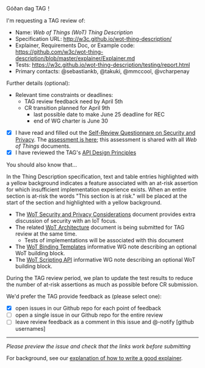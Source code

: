Góðan dag TAG！

I'm requesting a TAG review of:

  - Name: _Web of Things (WoT) Thing Description_
  - Specification URL: http://w3c.github.io/wot-thing-description/
  - Explainer, Requirements Doc, or Example code:  https://github.com/w3c/wot-thing-description/blob/master/explainer/Explainer.md
  - Tests: https://w3c.github.io/wot-thing-description/testing/report.html
  - Primary contacts: @sebastiankb, @takuki, @mmccool, @vcharpenay

Further details (optional):

  - Relevant time constraints or deadlines: 
     * TAG review feedback need by April 5th
     * CR transition planned for April 9th
        - last possible date to make June 25 deadline for REC
        - end of WG charter is June 30

  - [x] I have read and filled out the [Self-Review Questionnare on Security and Privacy](https://www.w3.org/TR/security-privacy-questionnaire/). The [assessment is here](https://github.com/w3c/wot-architecture/blob/master/proposals/security_and_privacy.md); this assessment is shared with all _Web of Things_ documents.
  - [X] I have reviewed the TAG's [API Design Principles](https://w3ctag.github.io/design-principles/)

You should also know that...

In the Thing Description specification, text and table entries highlighted with a yellow background indicates a feature associated with an at-risk assertion for which insufficient implementation experience exists. When an entire section is at-risk the words "This section is at risk." will be placed at the start of the section and highlighted with a yellow background.

- The [WoT Security and Privacy Considerations](https://github.com/w3c/wot-security/) document provides extra discussion of security with an IoT focus.
- The related [WoT Architecture](https://github.com/w3c/wot-architecture) document is being submitted for TAG review at the same time.
    - Tests of implementations will be associated with this document
- The [WoT Binding Templates](https://github.com/w3c/wot-binding-templates) informative WG note describing an optional WoT building block.
- The [WoT Scripting API](https://github.com/w3c/wot-binding-templates) informative WG note describing an optional WoT building block.

During the TAG review period, we plan to update the test results to reduce the number of at-risk assertions as much as possible before CR submission. 

We'd prefer the TAG provide feedback as (please select one):

  - [x] open issues in our Github repo for each point of feedback
  - [ ] open a single issue in our Github repo for the entire review
  - [ ] leave review feedback as a comment in this issue and @-notify [github usernames]

--------------------------

_Please preview the issue and check that the links work before submitting_

For background, see our [explanation of how to write a good explainer](https://w3ctag.github.io/explainers).

